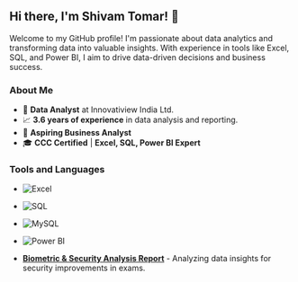 ## Hi there, I'm Shivam Tomar! 👋

Welcome to my GitHub profile! I'm passionate about data analytics and transforming data into valuable insights. With experience in tools like Excel, SQL, and Power BI, I aim to drive data-driven decisions and business success.


### About Me
- 💼 **Data Analyst** at Innovatiview India Ltd.
- 📈 **3.6 years of experience** in data analysis and reporting.
- 🎯 **Aspiring Business Analyst**
- 🎓 **CCC Certified** | **Excel, SQL, Power BI Expert**

### Tools and Languages
- ![Excel](https://img.shields.io/badge/-Excel-217346?logo=microsoft-excel&logoColor=white)
- ![SQL](https://img.shields.io/badge/-SQL-003B57?logo=database&logoColor=white)
- ![MySQL](https://img.shields.io/badge/-MySQL-4479A1?logo=mysql&logoColor=white)
- ![Power BI](https://img.shields.io/badge/-PowerBI-F2C811?logo=power-bi&logoColor=black)


- [**Biometric & Security Analysis Report**](#) - Analyzing data insights for security improvements in exams.
